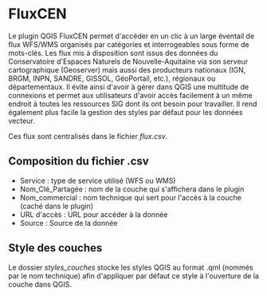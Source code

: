 # FluxCEN
 
Le plugin QGIS FluxCEN permet d'accéder en un clic à un large éventail de flux WFS/WMS organisés par catégories et interrogeables sous forme de mots-clés. Les flux mis à disposition sont issus des données du Conservatoire d'Espaces Naturels de Nouvelle-Aquitaine via son serveur cartographique (Geoserver) mais aussi des producteurs nationaux (IGN, BRGM, INPN, SANDRE, GISSOL, GéoPortail, etc.), régionaux ou départementaux.
Il évite ainsi d'avoir à gérer dans QGIS une multitude de connexions et permet aux utilisateurs d'avoir accès facilement à un même endroit à toutes les ressources SIG dont ils ont besoin pour travailler.
Il rend également plus facile la gestion des styles par défaut pour les données vecteur. 

 Ces flux sont centralisés dans le fichier *flux.csv*.
 
## Composition du fichier .csv
  
  * Service : type de service utilisé (WFS ou WMS)
  * Nom_Clé_Partagée : nom de la couche qui s'affichera dans le plugin
  * Nom_commercial : nom technique qui sert pour l'accès à la couche (caché dans le plugin)
  * URL d'accès : URL pour accéder à la donnée
  * Source : Source de la donnée
 
 
## Style des couches
 
 Le dossier *styles_couches* stocke les styles QGIS au format .qml (nommés par le nom technique) afin d'appliquer par défaut ce style à l'ouverture de la couche dans QGIS.
 
  

